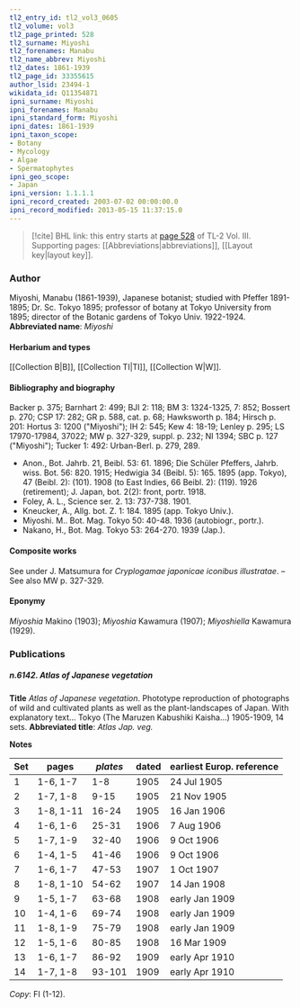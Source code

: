 ```yaml
---
tl2_entry_id: tl2_vol3_0605
tl2_volume: vol3
tl2_page_printed: 528
tl2_surname: Miyoshi
tl2_forenames: Manabu
tl2_name_abbrev: Miyoshi
tl2_dates: 1861-1939
tl2_page_id: 33355615
author_lsid: 23494-1
wikidata_id: Q11354871
ipni_surname: Miyoshi
ipni_forenames: Manabu
ipni_standard_form: Miyoshi
ipni_dates: 1861-1939
ipni_taxon_scope: 
- Botany
- Mycology
- Algae
- Spermatophytes
ipni_geo_scope: 
- Japan
ipni_version: 1.1.1.1
ipni_record_created: 2003-07-02 00:00:00.0
ipni_record_modified: 2013-05-15 11:37:15.0
---
```



> [!cite] BHL link: this entry starts at [page 528](https://www.biodiversitylibrary.org/page/33355615) of TL-2 Vol. III.
> Supporting pages: [[Abbreviations|abbreviations]], [[Layout key|layout key]].

### Author

Miyoshi, Manabu (1861-1939), Japanese botanist; studied with Pfeffer 1891-1895; Dr. Sc. Tokyo 1895; professor of botany at Tokyo University from 1895; director of the Botanic gardens of Tokyo Univ. 1922-1924. 
**Abbreviated name**: *Miyoshi*

#### Herbarium and types

[[Collection B|B]], [[Collection TI|TI]], [[Collection W|W]].

#### Bibliography and biography

Backer p. 375; Barnhart 2: 499; BJI 2: 118; BM 3: 1324-1325, 7: 852; Bossert p. 270; CSP 17: 282; GR p. 588, cat. p. 68; Hawksworth p. 184; Hirsch p. 201: Hortus 3: 1200 ("Miyoshi"); IH 2: 545; Kew 4: 18-19; Lenley p. 295; LS 17970-17984, 37022; MW p. 327-329, suppl. p. 232; NI 1394; SBC p. 127 ("Miyoshi"); Tucker 1: 492: Urban-Berl. p. 279, 289.
- Anon., Bot. Jahrb. 21, Beibl. 53: 61. 1896; Die Schüler Pfeffers, Jahrb. wiss. Bot. 56: 820. 1915; Hedwigia 34 (Beibl. 5): 165. 1895 (app. Tokyo), 47 (Beibl. 2): (101). 1908 (to East Indies, 66 Beibl. 2): (119). 1926 (retirement); J. Japan, bot. 2(2): front, portr. 1918.
- Foley, A. L., Science ser. 2. 13: 737-738. 1901.
- Kneucker, A., Allg. bot. Z. 1: 184. 1895 (app. Tokyo Univ.).
- Miyoshi. M.. Bot. Mag. Tokyo 50: 40-48. 1936 (autobiogr., portr.).
- Nakano, H., Bot. Mag. Tokyo 53: 264-270. 1939 (Jap.).

#### Composite works

See under J. Matsumura for *Cryplogamae japonicae iconibus illustratae*. – See also MW p. 327-329.

#### Eponymy

*Miyoshia* Makino (1903); *Miyoshia* Kawamura (1907); *Miyoshiella* Kawamura (1929).

### Publications

##### n.6142. Atlas of Japanese vegetation

**Title**
*Atlas of Japanese vegetation*. Phototype reproduction of photographs of wild and cultivated plants as well as the plant-landscapes of Japan. With explanatory text... Tokyo (The Maruzen Kabushiki Kaisha...) 1905-1909, 14 sets.
**Abbreviated title**: *Atlas Jap. veg.*

**Notes**

|Set	|pages	|*plates*	|dated	|earliest Europ. reference|
|---	|---	|---	|---	|---	|
|1	|1-6, 1-7	|1-8	|1905	|24 Jul 1905|
|2	|1-7, 1-8	|9-15	|1905	|21 Nov 1905|
|3	|1-8, 1-11	|16-24	|1905	|16 Jan 1906|
|4	|1-6, 1-6	|25-31	|1906	|7 Aug 1906|
|5	|1-7, 1-9	|32-40	|1906	|9 Oct 1906|
|6	|1-4, 1-5	|41-46	|1906	|9 Oct 1906|
|7	|1-6, 1-7	|47-53	|1907	|1 Oct 1907|
|8	|1-8, 1-10	|54-62	|1907	|14 Jan 1908|
|9	|1-5, 1-7	|63-68	|1908	|early Jan 1909|
|10	|1-4, 1-6	|69-74	|1908	|early Jan 1909|
|11	|1-8, 1-9	|75-79	|1908	|early Jan 1909|
|12	|1-5, 1-6	|80-85	|1908	|16 Mar 1909|
|13	|1-6, 1-7	|86-92	|1909	|early Apr 1910|
|14	|1-7, 1-8	|93-101	|1909	|early Apr 1910|

*Copy*: FI (1-12).

